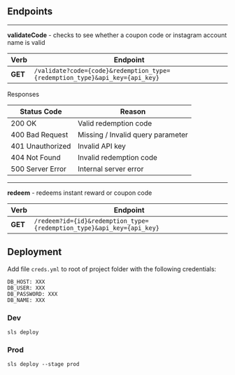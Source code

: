<!--
title: TODO
description: This example demonstrates how to setup a simple HTTP endpoint in Go.
layout: Doc
framework: v1
platform: AWS
language: Go
authorLink: 'https://github.com/sebito91'
authorName: 'Sebastian Borza'
authorAvatar: 'https://avatars0.githubusercontent.com/u/3159454?v=4&s=140'
-->

## Endpoints
---
**validateCode** - checks to see whether a coupon code or instagram account name is valid

| Verb | Endpoint |
| ----------- | ----------- |
| **GET** | `/validate?code={code}&redemption_type={redemption_type}&api_key={api_key}`|

Responses

| Status Code | Reason |
| ----------- | ----------- |
| 200 OK | Valid redemption code |
| 400 Bad Request | Missing / Invalid query parameter |
| 401 Unauthorized | Invalid API key |
| 404 Not Found | Invalid redemption code |
| 500 Server Error | Internal server error |

---

**redeem** - redeems instant reward or coupon code

| Verb | Endpoint |
| ----------- | ----------- |
| **GET** | `/redeem?id={id}&redemption_type={redemption_type}&api_key={api_key}`|

## Deployment

Add file `creds.yml` to root of project folder with the following credentials:
```
DB_HOST: XXX
DB_USER: XXX
DB_PASSWORD: XXX
DB_NAME: XXX

```

### Dev

`sls deploy`

### Prod

`sls deploy --stage prod`


